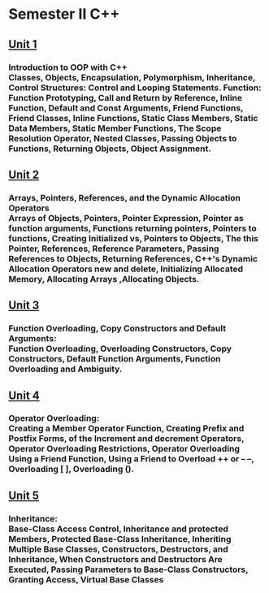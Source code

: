 # Semester II C++ 

## [Unit 1](/Unit-1/README.md)
### Introduction to OOP with C++<br>Classes, Objects, Encapsulation, Polymorphism, Inheritance, Control Structures: Control and Looping Statements. Function: Function Prototyping, Call and Return by Reference, Inline Function, Default and Const Arguments, Friend Functions, Friend Classes, Inline Functions, Static Class Members, Static Data Members, Static Member Functions, The Scope Resolution Operator, Nested Classes, Passing Objects to Functions, Returning Objects, Object Assignment.

## [Unit 2](/Unit-2/README.md)
### Arrays, Pointers, References, and the Dynamic Allocation Operators<br>Arrays of Objects, Pointers, Pointer Expression, Pointer as function arguments, Functions returning pointers, Pointers to functions, Creating Initialized vs, Pointers to Objects, The this Pointer, References, Reference Parameters, Passing References to Objects, Returning References, C++'s Dynamic Allocation Operators new and delete, Initializing Allocated Memory, Allocating Arrays ,Allocating Objects.

## [Unit 3](/Unit-3/README.md)
### Function Overloading, Copy Constructors and Default Arguments:<br>Function Overloading, Overloading Constructors, Copy Constructors, Default Function Arguments, Function Overloading and Ambiguity.

## [Unit 4](/Unit-4/README.md)
### Operator Overloading:<br>Creating a Member Operator Function, Creating Prefix and Postfix Forms, of the Increment and decrement Operators, Operator Overloading Restrictions, Operator Overloading Using a Friend Function, Using a Friend to Overload ++ or – –, Overloading [ ], Overloading ().

## [Unit 5](/Unit-5/README.md)
### Inheritance: <br>Base-Class Access Control, Inheritance and protected Members, Protected Base-Class Inheritance, Inheriting Multiple Base Classes, Constructors, Destructors, and Inheritance, When Constructors and Destructors Are Executed, Passing Parameters to Base-Class Constructors, Granting Access, Virtual Base Classes